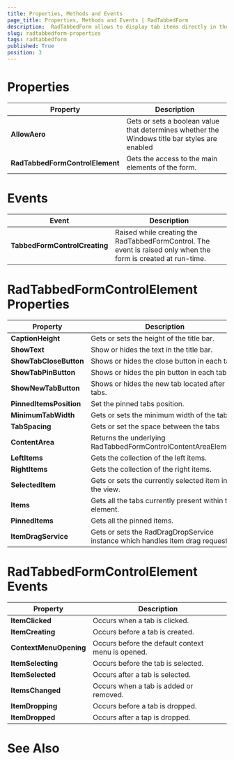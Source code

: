 ```yaml
---
title: Properties, Methods and Events
page_title: Properties, Methods and Events | RadTabbedForm
description:  RadTabbedForm allows to display tab items directly in the title bar  
slug: radtabbedform-properties
tags: radtabbedform
published: True
position: 3
---
```


# Properties

|__Property__|__Description__|
|---|---|
|__AllowAero__|Gets or sets a boolean value that determines whether the Windows title bar styles are enabled|
|__RadTabbedFormControlElement__| Gets the access to the main elements of the form.|
 

# Events 

|__Event__|__Description__|
|---|---|
|__TabbedFormControlCreating__|Raised while creating the RadTabbedFormControl. The event is raised only when the form is created at run-time.|
 

# RadTabbedFormControlElement Properties

|__Property__|__Description__|
|---|---|
|__CaptionHeight__|Gets or sets the height of the title bar.|
|__ShowText__|Show or hides the text in the title bar.|
|__ShowTabCloseButton__|Shows or hides the close button in each tab.|
|__ShowTabPinButton__|Shows or hides the pin button in each tab.|
|__ShowNewTabButton__|Shows or hides the new tab located after all tabs.|
|__PinnedItemsPosition__|Set the pinned tabs position.|
|__MinimumTabWidth__|Gets or sets the minimum width of the tabs.|
|__TabSpacing__|Gets or set the space between the tabs|
|__ContentArea__|Returns the underlying RadTabbedFormControlContentAreaElement.|
|__LeftItems__|Gets the collection of the left items.|
|__RightItems__|Gets the collection of the right items.|
|__SelectedItem__|Gets or sets the currently selected item in the view.|
|__Items__| Gets all the tabs currently present within this element.|
|__PinnedItems__|Gets all the pinned items.|
|__ItemDragService__|Gets or sets the RadDragDropService instance which handles item drag requests.|
 
# RadTabbedFormControlElement Events

|__Property__|__Description__|
|---|---|
|__ItemClicked__|Occurs when a tab is clicked.|
|__ItemCreating__|Occurs before a tab is created.|
|__ContextMenuOpening__|Occurs before the default context menu is opened.|
|__ItemSelecting__|Occurs before the tab is selected.|
|__ItemSelected__|Occurs after a tab is selected.|
|__ItemsChanged__|Occurs when a tab is added or removed.|
|__ItemDropping__|Occurs before a tab is dropped.|
|__ItemDropped__|Occurs after a tap is dropped.|
 

# See Also